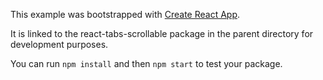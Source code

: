 This example was bootstrapped with [Create React App](https://github.com/facebook/create-react-app).

It is linked to the react-tabs-scrollable package in the parent directory for development purposes.

You can run `npm install` and then `npm start` to test your package.
